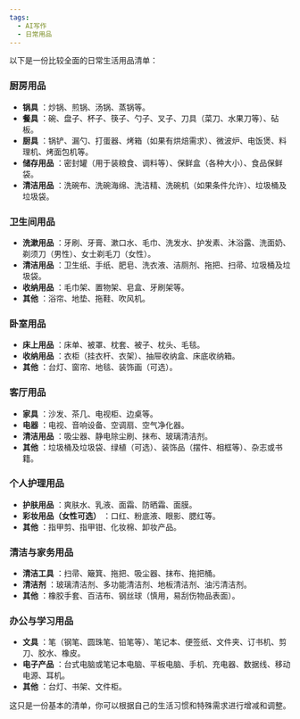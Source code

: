 ```yaml
---
tags:
  - AI写作
  - 日常用品
---
```

以下是一份比较全面的日常生活用品清单：

### 厨房用品

  * **锅具** ：炒锅、煎锅、汤锅、蒸锅等。
  * **餐具** ：碗、盘子、杯子、筷子、勺子、叉子、刀具（菜刀、水果刀等）、砧板。
  * **厨具** ：锅铲、漏勺、打蛋器、烤箱（如果有烘焙需求）、微波炉、电饭煲、料理机、烤面包机等。
  * **储存用品** ：密封罐（用于装粮食、调料等）、保鲜盒（各种大小）、食品保鲜袋。
  * **清洁用品** ：洗碗布、洗碗海绵、洗洁精、洗碗机（如果条件允许）、垃圾桶及垃圾袋。

### 卫生间用品

  * **洗漱用品** ：牙刷、牙膏、漱口水、毛巾、洗发水、护发素、沐浴露、洗面奶、剃须刀（男性）、女士剃毛刀（女性）。
  * **清洁用品** ：卫生纸、手纸、肥皂、洗衣液、洁厕剂、拖把、扫帚、垃圾桶及垃圾袋。
  * **收纳用品** ：毛巾架、置物架、皂盒、牙刷架等。
  * **其他** ：浴帘、地垫、拖鞋、吹风机。

### 卧室用品

  * **床上用品** ：床单、被罩、枕套、被子、枕头、毛毯。
  * **收纳用品** ：衣柜（挂衣杆、衣架）、抽屉收纳盒、床底收纳箱。
  * **其他** ：台灯、窗帘、地毯、装饰画（可选）。

### 客厅用品

  * **家具** ：沙发、茶几、电视柜、边桌等。
  * **电器** ：电视、音响设备、空调扇、空气净化器。
  * **清洁用品** ：吸尘器、静电除尘刷、抹布、玻璃清洁剂。
  * **其他** ：垃圾桶及垃圾袋、绿植（可选）、装饰品（摆件、相框等）、杂志或书籍。

### 个人护理用品

  * **护肤用品** ：爽肤水、乳液、面霜、防晒霜、面膜。
  * **彩妆用品（女性可选）** ：口红、粉底液、眼影、腮红等。
  * **其他** ：指甲剪、指甲钳、化妆棉、卸妆产品。

### 清洁与家务用品

  * **清洁工具** ：扫帚、簸箕、拖把、吸尘器、抹布、拖把桶。
  * **清洁剂** ：玻璃清洁剂、多功能清洁剂、地板清洁剂、油污清洁剂。
  * **其他** ：橡胶手套、百洁布、钢丝球（慎用，易刮伤物品表面）。

### 办公与学习用品

  * **文具** ：笔（钢笔、圆珠笔、铅笔等）、笔记本、便签纸、文件夹、订书机、剪刀、胶水、橡皮。
  * **电子产品** ：台式电脑或笔记本电脑、平板电脑、手机、充电器、数据线、移动电源、耳机。
  * **其他** ：台灯、书架、文件柜。

这只是一份基本的清单，你可以根据自己的生活习惯和特殊需求进行增减和调整。